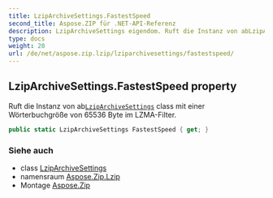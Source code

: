 ```yaml
---
title: LzipArchiveSettings.FastestSpeed
second_title: Aspose.ZIP für .NET-API-Referenz
description: LzipArchiveSettings eigendom. Ruft die Instanz von abLzipArchiveSettings class mit einer Wörterbuchgröße von 65536 Byte im LZMAFilter.
type: docs
weight: 20
url: /de/net/aspose.zip.lzip/lziparchivesettings/fastestspeed/
---
```

## LzipArchiveSettings.FastestSpeed property

Ruft die Instanz von ab[`LzipArchiveSettings`](../) class mit einer Wörterbuchgröße von 65536 Byte im LZMA-Filter.

```csharp
public static LzipArchiveSettings FastestSpeed { get; }
```

### Siehe auch

* class [LzipArchiveSettings](../)
* namensraum [Aspose.Zip.Lzip](../../lziparchivesettings/)
* Montage [Aspose.Zip](../../../)


